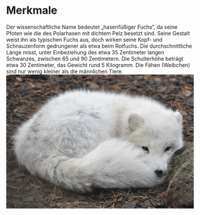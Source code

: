 # Merkmale
Der wissenschaftliche Name bedeutet „hasenfüßiger Fuchs“, da seine Pfoten wie die des Polarhasen mit dichtem Pelz besetzt sind. Seine Gestalt weist ihn als typischen Fuchs aus, doch wirken seine Kopf- und Schnauzenform gedrungener als etwa beim Rotfuchs. Die durchschnittliche Länge misst, unter Einbeziehung des etwa 35 Zentimeter langen Schwanzes, zwischen 65 und 90 Zentimetern. Die Schulterhöhe beträgt etwa 30 Zentimeter, das Gewicht rund 5 Kilogramm. Die Fähen (Weibchen) sind nur wenig kleiner als die männlichen Tiere.
![mydog](mydog.jpg)
